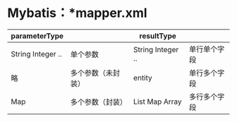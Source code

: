 # Mybatis：*mapper.xml

| parameterType     |                    | resultType        |              |
| ----------------- | ------------------ | ----------------- | ------------ |
| String Integer .. | 单个参数           | String Integer .. | 单行单个字段 |
| 略                | 多个参数（未封装） | entity            | 单行多个字段 |
| Map               | 多个参数（封装）   | List Map Array    | 多行多个字段 |


